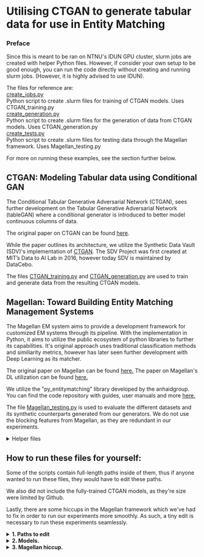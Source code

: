 # Utilising CTGAN to generate tabular data for use in Entity Matching

### Preface

Since this is meant to be ran on NTNU's IDUN GPU cluster, slurm jobs are created with helper Python files. However, if consider your own setup to be good enough, you can run the code directly without creating and running slurm jobs. (However, it is highly advised to use IDUN). 

The files for reference are:
<br>
[create_jobs.py](./create_jobs.py)<br>
Python script to create .slurm files for training of CTGAN models. Uses CTGAN_training.py
<br>
[create_generation.py](./create_generation.py)<br>
Python script to create .slurm files for the generation of data from CTGAN models. Uses CTGAN_generation.py
<br>
[create_tests.py](./create_tests.py)<br>
Python script to create .slurm files for testing data through the Magellan framework. Uses Magellan_testing.py

For more on running these examples, see the section further below.

## CTGAN: Modeling Tabular data using Conditional GAN

The Conditional Tabular Generative Adversarial Network (CTGAN), sees further development on the Tabular Generative Adversarial Network (tableGAN) where a conditional generator is introduced to better model continuous columns of data. 

The original paper on CTGAN can be found [here](https://arxiv.org/abs/1907.00503).

While the paper outlines its architecture, we utilize the Synthetic Data Vault (SDV)'s implementation of [CTGAN](https://sdv.dev/SDV/user_guides/single_table/ctgan.html). The SDV Project was first created at MIT’s Data to AI Lab in 2016, however today SDV is maintained by DataCebo. 

The files [CTGAN_training.py](./CTGAN_training.py) and [CTGAN_generation.py](./CTGAN_generation.py) are used to train and generate data from the resulting CTGAN models.

## Magellan: Toward Building Entity Matching Management Systems

The Magellan EM system aims to provide a development framework for customized EM systems through its pipeline. With the implementation in Python, it aims to utilize the public ecosystem of python libraries to further its capabilities. It's original approach uses traditional classification methods and similiarity metrics, however has later seen further development with Deep Learning as its matcher. 

The original paper on Magellan can be found [here.](https://pages.cs.wisc.edu/~anhai/papers1/magellan-sigmodrec18.pdf)
The paper on Magellan's DL utilization can be found [here.](https://pages.cs.wisc.edu/~anhai/papers1/deepmatcher-sigmod18.pdf)

We utilize the "py_entitymatching" library developed by the anhaidgroup. You can find the code repository with guides, user manuals and more [here.](https://github.com/anhaidgroup/py_entitymatching)

The file [Magellan_testing.py](./Magellan_testing.py) is used to evaluate the different datasets and its synthetic counterparts generated from our generators. We do not use the blocking features from Magellan, as they are redundant in our experiments. 

<details><summary>Helper files</summary>
<p>

#### [create_parser.py](./create_parser.py)
Magellan and Ditto require different formats for their datasets. This file is used to create .slurm jobs for parsing data. It uses the [parse_data.py](./parse_data.py) script to parse data from text based Ditto formats to dataframe based Magellan formats, and vice versa.

#### [create_datasets.py](./create_datasets.py)
This file is used to combine the real data with the generated data, creating the datasets that are used in experiments in the process.

#### [make_graphs.py](./make_graphs.py)
This file loads in the result files from the "Results" directory, and generate plots based on the files values.

#### [rename_files.py](./rename_files.py)
This file simply renames some of the files from the synthetic datasets. A simple naming convention error on the Augmentation and GPT-2 generated datasets caused the need for this.


</p>
</details>

## How to run these files for yourself:

Some of the scripts contain full-length paths inside of them, thus if anyone wanted to run these files, they would have to edit these paths.

We also did not include the fully-trained CTGAN models, as they're size were limited by Github. 

Lastly, there are some hiccups in the Magellan framework which we've had to fix in order to run our experiments more smoothly. As such, a tiny edit is necessary to run these experiments seamlessly. 

<details><summary><b>1. Paths to edit</b></summary>

#### 1. create_datasets.py
On line 20: <br>
```IDUN_PATH = r'/cluster/home/alekssim/Documents/IDUN/Idun/CTGAN/'```<br>
Change to: <br>
```IDUN_PATH = r'<your_directory>/Idun/CTGAN/'```<br>

#### 2. create_generation.py
On line 4: <br>
```script_path = r"/cluster/home/alekssim/Documents/IDUN/Idun/CTGAN/CTGAN_generation.py"```<br>
Change to:
```script_path = r"<your_directory>/Idun/CTGAN/CTGAN_generation.py"```

On line 54: 
```jobs_dir = r'/cluster/home/alekssim/Documents/IDUN/Idun/CTGAN/gen_jobs/'```
Change to:
```jobs_dir = r'<your_directory>/Idun/CTGAN/gen_jobs/'```

On line 88: 
```file.write(f"sbatch {name}.slurm alekssim\n")```
Change to:
```file.write(f"sbatch {name}.slurm <your_IDUN_user>\n")```

#### 3. create_jobs.py
On line 4: 
```script_path = r"/cluster/home/alekssim/Documents/IDUN/Idun/CTGAN/CTGAN_training.py"```
Change to:
```script_path = r"<your_directory>/Idun/CTGAN/CTGAN_training.py"```

On line 52: 
```jobs_dir = r'/cluster/home/alekssim/Documents/IDUN/Idun/CTGAN/jobs/'```
Change to:
```jobs_dir = r'<your_directory>/Idun/CTGAN/jobs/'```

On line 86: 
```file.write(f"sbatch {name}.slurm alekssim\n")```
Change to:
```file.write(f"sbatch {name}.slurm <your_IDUN_user>\n")```

#### 4. create_parser.py
On line 11: 
```script_path = r"/cluster/home/alekssim/Documents/IDUN/Idun/CTGAN/parse_data.py"```
Change to:
```script_path = r"<your_directory>/Idun/CTGAN/parse_data.py"```

On line 62: 
```jobs_dir = r'/cluster/home/alekssim/Documents/IDUN/Idun/CTGAN/parse_jobs/'```
Change to:
```jobs_dir = r'<your_directory>/Idun/CTGAN/parse_jobs/'```

On line 99: 
```file.write(f"sbatch {name}.slurm alekssim\n")```
Change to:
```file.write(f"sbatch {name}.slurm <your_IDUN_user>\n")```

#### 5. create_tests.py
On line 24: 
```script_path = r"/cluster/home/alekssim/Documents/IDUN/Idun/CTGAN/Magellan_testing.py"```
Change to:
```script_path = r"<your_directory>/Idun/CTGAN/Magellan_testing.py"```

On line 90: 
```jobs_dir = r'/cluster/home/alekssim/Documents/IDUN/Idun/CTGAN/match_jobs/'```
Change to:
```jobs_dir = r'<your_directory>/Idun/CTGAN/match_jobs/'```

On line 102: 
```file.write(f"sbatch {name}.slurm alekssim\n")```
Change to:
```file.write(f"sbatch {name}.slurm <your_IDUN_user>\n")```

#### 6. CTGAN_generation.py
On line 25: 
```model_dir = r'/cluster/home/alekssim/Documents/IDUN/Idun/CTGAN/Models/'```
Change to:
```model_dir = r'<your_directory>/Idun/CTGAN/Models/'```

On line 28 and 29: 
```datasets_dir = r'/cluster/home/alekssim/Documents/IDUN/Idun/CTGAN/Datasets/'```
```synth_dir = r'/cluster/home/alekssim/Documents/IDUN/Idun/CTGAN/Datasets_Synth/Magellan/'```

Change to:
```datasets_dir = r'<your_directory>/Idun/CTGAN/Datasets/'```
```synth_dir = r'<your_directory>/Idun/CTGAN/Datasets_Synth/Magellan/'```

#### 7. CTGAN_training.py
On line 21: 
```model_dir = r'/cluster/home/alekssim/Documents/IDUN/Idun/CTGAN/Models'```
Change to:
```model_dir = r'<your_directory>/Idun/CTGAN/Models/'```

On line 24: 
```datasets_dir = r'/cluster/home/alekssim/Documents/IDUN/Idun/CTGAN/Datasets/'```
Change to:
```datasets_dir = r'<your_directory>/Idun/CTGAN/Datasets/'```

#### 8. Magellan_testing.py
On line 44: 
```datasets_dir = r'/cluster/home/alekssim/Documents/IDUN/Idun/CTGAN/Datasets/'```
Change to:
```datasets_dir = r'<your_directory>/Idun/CTGAN/Datasets/'```

On line 49-58: 
```synth_dir = r'/cluster/home/alekssim/Documents/IDUN/Idun/CTGAN/Datasets_Synth/Magellan/<generator>/'```
Change to:
```synth_dir = r'<your_directory>/Idun/CTGAN/Datasets_Synth/Magellan/<generator>/'```

On line 384:
```temp_C_dir = r"/cluster/home/alekssim/Documents/IDUN/Idun/CTGAN/Datasets/Temp_Tables"```
Change to:
```temp_C_dir = r"<your_directory>/Idun/CTGAN/Datasets/Temp_Tables"```

On line 572:
```result_dir = r"/cluster/home/alekssim/Documents/IDUN/Idun/CTGAN/Results/"```
Change to:
```result_dir = r"<your_directory>/Idun/CTGAN/Results/"```

#### 9. make_graphs.py
On line 44: 
```save_score_path = r"C:\Users\aleks\Desktop\Master Thesis\Idun\CTGAN\Results" + os.sep + plot_type + ".csv"```
Change to:
```save_score_path = r"<your_directory>\Idun\CTGAN\Results" + os.sep + plot_type + ".csv"```

#### 10. make_graphs.py
On line 21: 
```dataset_orig_data = r'/cluster/home/alekssim/Documents/IDUN/Idun/CTGAN/Datasets/'```
Change to:
```dataset_orig_data = r'<your_directory>/Idun/CTGAN/Datasets/'```

On line 25-29:
```datasets_dir = r'/cluster/home/alekssim/Documents/IDUN/Idun/CTGAN/Datasets_Synth/Magellan/'```
```datasets_goal_dir = r'/cluster/home/alekssim/Documents/IDUN/Idun/CTGAN/Datasets_Synth/Ditto/'```

Change to:
```datasets_dir = r'<your_directory>/Idun/CTGAN/Datasets_Synth/Magellan/'```
```datasets_goal_dir = r'<your_directory>/Idun/CTGAN/Datasets_Synth/Ditto/'```

</details>

<details><summary><b>2. Models.</b></summary>

As previously stated, the models trained were too big for GitHub. However, to skip the lengthy procedure of training each model again, the models can be downloaded [here.](https://mega.nz/file/kWFE3RTJ#0RKAPHafFShhNI92084hwpNI4KiRDXUF13hmRUj6JsQ)

Simply un-zip the file, and move the "Models" folder into the "CTGAN" folder.

</details>


<details><summary><b>3. Magellan hiccup.</b></summary>

Magellan needs attribute correspondance for generating feature_tables for its matching procedure. However, this function can sometimes pick up multiple attribute correspondaces and require manual work to be configured correctly. 

We have slightly adjusted a file inside of the py_entitymatching library to combat this. Simply download the file [here.](https://mega.nz/file/lSt2nQrL#zujF_FcPfaoBShViHRse5WvOKXn1ltUdB5hPGMdPbAw), and replace the corresponding file inside of the py_entitymatching library folder. This is usually found in your python directory, in **[../site-packages/py_entitymatching/feature]**.

If this sounds too grevious of a task, simply run Magellan_testing.py until it throws an error pointing to the file in question. It will usually accompany the path to the file required to be replaced. 

</details>